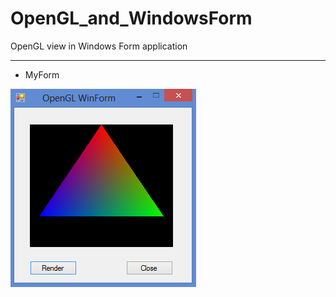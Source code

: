 # OpenGL_and_WindowsForm
OpenGL view in Windows Form application
___
* MyForm  
  
![MyForm](myForm.png)
